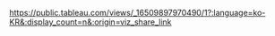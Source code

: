 https://public.tableau.com/views/_16509897970490/1?:language=ko-KR&:display_count=n&:origin=viz_share_link
